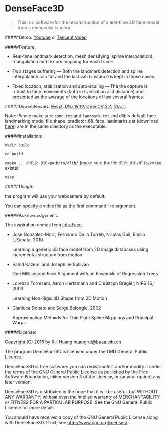 # DenseFace3D
> This is a software for the reconstruction of a real-time 3D face model from a monocular camera.

#####Demo:  [Youtube](https://youtu.be/ljXbnFJ0sCI)  or [Tencent Video](http://v.qq.com/page/s/q/p/s0192xdwdqp.html)  

#####Feature:

* Real-time landmark detection, mesh densifying (spline interpolation), triangulation and texture mapping for each frame.

* Two stages buffering — Both the landmark detection and spline interpolation can fail and the last valid instance is kept in those cases.

* Fixed location, stabilization and auto-scaling — The the capture is robust to face movements (both in translation and distance) and presented as the average of the locations of last several frames.

#####Dependencies: [Boost](http://www.boost.org), [Dlib 18.10](http://dlib.net), [OpenCV 2.4](http://opencv.org), [GLUT](https://www.opengl.org/resources/libraries/glut/).

Note: Please make sure `conn.txt` and `landmark.txt`
and dlib's default face landmarking model file shape_predictor_68_face_landmarks.dat (download [here](http://dlib.net/files/shape_predictor_68_face_landmarks.dat.bz2))
are in the same directory as the executable.

#####Installation:

`mkdir build`

`cd build`

`cmake .. -Ddlib_DIR=path/to/dlib/`
(make sure the file `dlib_DIR/dlib/cmake` exists)

`make`

#####Usage:

the program will use your webcamera by default.

You can specify a video file as the first command line argument.

#####Acknowledgement:

The inspiration comes from [IntraFace](http://www.humansensing.cs.cmu.edu/intraface/index.php).

- Jose Gonzalez-Mora, Fernando De la Torreb, Nicolas Guil, Emilio L.Zapata, 2010

  Learning a generic 3D face model from 2D image databases using incremental structure from motion

- Vahid Kazemi and Josephine Sullivan

  One Millisecond Face Alignment with an Ensemble of Regression Trees


- Lorenzo Torresani, Aaron Hertzmann and Christoph Bregler, NIPS 16, 2003

  Learning Non-Rigid 3D Shape from 2D Motion


- Gianluca Donato and Serge Belongie, 2002

  Approximation Methods for Thin Plate Spline Mappings and Principal Warps


#####License:

 Copyright (C) 2016 by Rui Huang
 huangrui@buaa.edu.cn

 The program DenseFace3D is licensed under the GNU General Public License.

 DenseFace3D is free software: you can redistribute it and/or modify
 it under the terms of the GNU General Public License as published by
 the Free Software Foundation, either version 3 of the License, or
 (at your option) any later version.

 DenseFace3D is distributed in the hope that it will be useful,
 but WITHOUT ANY WARRANTY; without even the implied warranty of
 MERCHANTABILITY or FITNESS FOR A PARTICULAR PURPOSE.  See the
 GNU General Public License for more details.

 You should have received a copy of the GNU General Public License
 along with DenseFace3D.  If not, see <http://www.gnu.org/licenses/>.